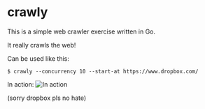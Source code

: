 # crawly

This is a simple web crawler exercise written in Go.

It really crawls the web!

Can be used like this:
```
$ crawly --concurrency 10 --start-at https://www.dropbox.com/
```

In action:
![In action](http://i.imgur.com/R8a1Eeg.png)

(sorry dropbox pls no hate)
